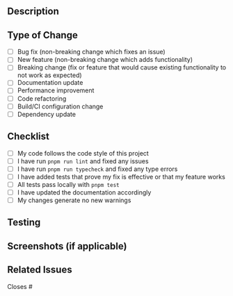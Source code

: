 ## Description

<!-- Provide a brief description of the changes in this PR -->

## Type of Change

- [ ] Bug fix (non-breaking change which fixes an issue)
- [ ] New feature (non-breaking change which adds functionality)
- [ ] Breaking change (fix or feature that would cause existing functionality to not work as expected)
- [ ] Documentation update
- [ ] Performance improvement
- [ ] Code refactoring
- [ ] Build/CI configuration change
- [ ] Dependency update

## Checklist

- [ ] My code follows the code style of this project
- [ ] I have run `pnpm run lint` and fixed any issues
- [ ] I have run `pnpm run typecheck` and fixed any type errors
- [ ] I have added tests that prove my fix is effective or that my feature works
- [ ] All tests pass locally with `pnpm test`
- [ ] I have updated the documentation accordingly
- [ ] My changes generate no new warnings

## Testing

<!-- Describe how you tested your changes -->

## Screenshots (if applicable)

<!-- Add screenshots to help explain your changes -->

## Related Issues

<!-- Link any related issues here using #issue-number -->

Closes #
